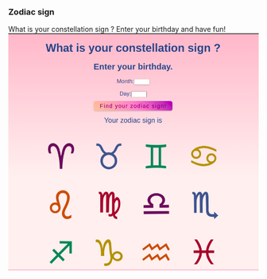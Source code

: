 ### Zodiac sign
What is your constellation sign ? Enter your birthday and have fun!
![Screenshot](zodiac.png)
